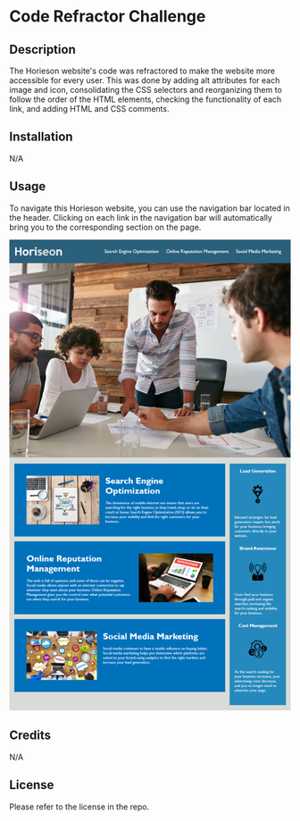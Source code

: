 # Code Refractor Challenge

## Description
The Horieson website's code was refractored to make the website more accessible for every user. This was done by adding alt attributes for each image and icon, consolidating the CSS selectors and reorganizing them to follow the order of the HTML elements, checking the functionality of each link, and adding HTML and CSS comments.

## Installation
N/A

## Usage
To navigate this Horieson website, you can use the navigation bar located in the header. Clicking on each link in the navigation bar will automatically bring you to the corresponding section on the page. 

![Horieson homepage](Develop/assets/images/01-html-css-git-homework-demo.png)

## Credits
N/A

## License
Please refer to the license in the repo.
